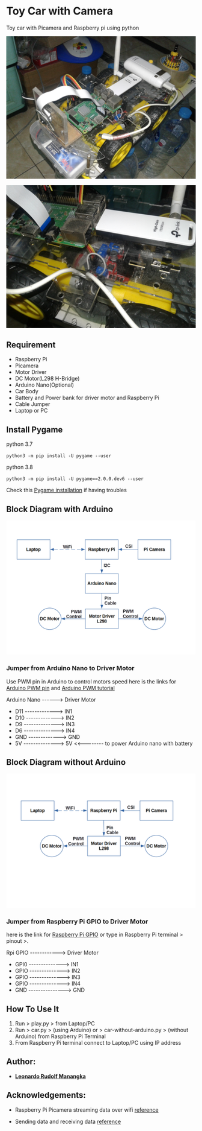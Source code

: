 # Toy Car with Camera

Toy car with Picamera and Raspberry pi using python

![Image of Raspberry Pi car](https://github.com/Lmanangka/toy-car-with-camera/blob/master/img/Rpi-car.jpg?raw=true)

![Image of Raspberry Pi car driver motor](https://github.com/Lmanangka/toy-car-with-camera/blob/master/img/Rpi-car-Driver-Motor.jpg?raw=true)

## Requirement

* Raspberry Pi
* Picamera
* Motor Driver
* DC Motor(L298 H-Bridge)
* Arduino Nano(Optional)
* Car Body
* Battery and Power bank for driver motor and Raspberry Pi
* Cable Jumper
* Laptop or PC

## Install Pygame

python 3.7
```shell
python3 -m pip install -U pygame --user
```
python 3.8
```shell
python3 -m pip install -U pygame==2.0.0.dev6 --user
```
Check this [Pygame installation](https://www.pygame.org/wiki/GettingStarted) if having troubles

## Block Diagram with Arduino

![Image of block diagram with Arduino](https://github.com/Lmanangka/toy-car-with-camera/blob/master/img/Rpi-car-with-arduino.png?raw=true)

### Jumper from Arduino Nano to Driver Motor

Use PWM pin in Arduino to control motors speed
here is the links for [Arduino PWM pin](https://www.arduino.cc/reference/en/language/functions/analog-io/analogwrite/) and [Arduino PWM tutorial](https://www.arduino.cc/en/tutorial/PWM)

Arduino Nano ------> Driver Motor
* D11 -------------> IN1
* D10 -------------> IN2
* D9 --------------> IN3
* D6 --------------> IN4
* GND -------------> GND
* 5V --------------> 5V <<-------- to power Arduino nano with battery

## Block Diagram without Arduino

![Image of block diagram without Arduino](https://github.com/Lmanangka/toy-car-with-camera/blob/master/img/Rpi-car-without-arduino.png?raw=true)

### Jumper from Raspberry Pi GPIO to Driver Motor

here is the link for [Raspberry Pi GPIO](https://pinout.xyz/#) or type in Raspberry Pi terminal > pinout >.

Rpi GPIO ------------> Driver Motor
* GPI0 --------------> IN1
* GPIO --------------> IN2
* GPIO --------------> IN3
* GPIO --------------> IN4
* GND ---------------> GND

## How To Use It

1. Run > play.py > from Laptop/PC
2. Run > car.py > (using Arduino) or > car-without-arduino.py > (without Arduino) from Raspberry Pi Terminal
3. From Raspberry Pi terminal connect to Laptop/PC using IP address

## Author:

* [**Leonardo Rudolf Manangka**](https://github.com/Lmanangka)

## Acknowledgements:

* Raspberry Pi Picamera streaming data over wifi [reference](https://github.com/hamuchiwa/AutoRCCar)

* Sending data and receiving data [reference](https://www.youtube.com/watch?v=Lbfe3-v7yE0)
